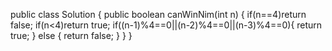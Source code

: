 public class Solution {
    public boolean canWinNim(int n) {
        if(n==4)return false;
        if(n<4)return true;
        if((n-1)%4==0||(n-2)%4==0||(n-3)%4==0){
            return true;
        } else {
            return false;
        }
    }
}
